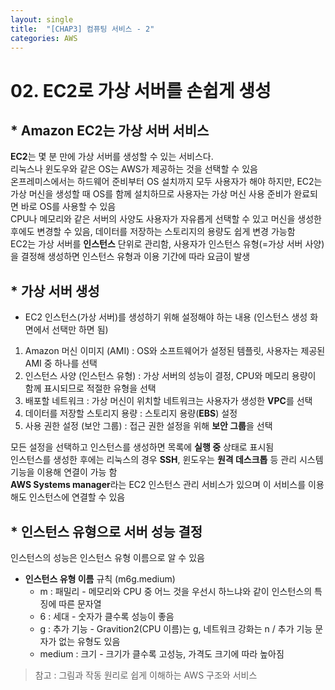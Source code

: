 ```yaml
---
layout: single
title:  "[CHAP3] 컴퓨팅 서비스 - 2"
categories: AWS
---
```


# 02. EC2로 가상 서버를 손쉽게 생성

## * Amazon EC2는 가상 서버 서비스

**EC2**는 몇 분 만에 가상 서버를 생성할 수 있는 서비스다.  
리눅스나 윈도우와 같은 OS는 AWS가 제공하는 것을 선택할 수 있음  
온프레미스에서는 하드웨어 준비부터 OS 설치까지 모두 사용자가 해야 하지만, EC2는 가상 머신을 생성할 때 OS를 함께 설치하므로 사용자는 가상 머신 사용 준비가 완료되면 바로 OS를 사용할 수 있음  
CPU나 메모리와 같은 서버의 사양도 사용자가 자유롭게 선택할 수 있고 머신을 생성한 후에도 변경할 수 있음, 데이터를 저장하는 스토리지의 용량도 쉽게 변경 가능함  
EC2는 가상 서버를 **인스턴스** 단위로 관리함, 사용자가 인스턴스 유형(=가상 서버 사양)을 결정해 생성하면 인스턴스 유형과 이용 기간에 따라 요금이 발생  


## * 가상 서버 생성

* EC2 인스턴스(가상 서버)를 생성하기 위해 설정해야 하는 내용 (인스턴스 생성 화면에서 선택만 하면 됨)
1. Amazon 머신 이미지 (AMI) : OS와 소프트웨어가 설정된 템플릿, 사용자는 제공된 AMI 중 하나를 선택
2. 인스턴스 사양 (인스턴스 유형) : 가상 서버의 성능이 결정, CPU와 메모리 용량이 함께 표시되므로 적절한 유형을 선택
3. 배포할 네트워크 : 가상 머신이 위치할 네트워크는 사용자가 생성한 **VPC**를 선택
4. 데이터를 저장할 스토리지 용량 : 스토리지 용량(**EBS**) 설정
5. 사용 권한 설정 (보안 그룹) : 접근 권한 설정을 위해 **보안 그룹**을 선택

모든 설정을 선택하고 인스턴스를 생성하면 목록에 **실행 중** 상태로 표시됨  
인스턴스를 생성한 후에는 리눅스의 경우 **SSH**, 윈도우는 **원격 데스크톱** 등 관리 시스템 기능을 이용해 연결이 가능 함  
**AWS Systems manager**라는 EC2 인스턴스 관리 서비스가 있으며 이 서비스를 이용해도 인스턴스에 연결할 수 있음


## * 인스턴스 유형으로 서버 성능 결정

인스턴스의 성능은 인스턴스 유형 이름으로 알 수 있음  

* **인스턴스 유형 이름** 규칙 (m6g.medium)
  - m : 패밀리 - 메모리와 CPU 중 어느 것을 우선시 하느냐와 같이 인스턴스의 특징에 따른 문자열
  - 6 : 세대 - 숫자가 클수록 성능이 좋음
  - g : 추가 기능 - Gravition2(CPU 이름)는 g, 네트워크 강화는 n / 추가 기능 문자가 없는 유형도 있음
  - medium : 크기 - 크기가 클수록 고성능, 가격도 크기에 따라 높아짐

> 참고 : 그림과 작동 원리로 쉽게 이해하는 AWS 구조와 서비스